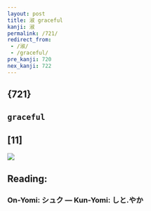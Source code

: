 ```yaml
---
layout: post
title: 淑 graceful
kanji: 淑
permalink: /721/
redirect_from:
 - /淑/
 - /graceful/
pre_kanji: 720
nex_kanji: 722
---
```


## {721}

## `graceful`

## [11]

<div class="stroke"><img src="E6B791.png" /></div>

## Reading:

### On-Yomi: シュク &mdash; Kun-Yomi: しと.やか
